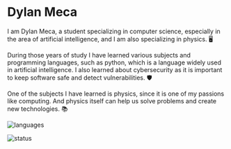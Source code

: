 # Dylan Meca

I am Dylan Meca, a student specializing in computer science, especially in the area of artificial intelligence, and I am also specializing in physics. 🖥️

During those years of study I have learned various subjects and programming languages, such as python, which is a language widely used in artificial intelligence. I also learned about cybersecurity as it is important to keep software safe and detect vulnerabilities. 🛡️

One of the subjects I have learned is physics, since it is one of my passions like computing. And physics itself can help us solve problems and create new technologies. 📚

![languages](https://github-readme-stats.vercel.app/api/top-langs/?username=dylanmeca&layout=compact)

![status](https://github-readme-stats.vercel.app/api?username=dylanmeca)

